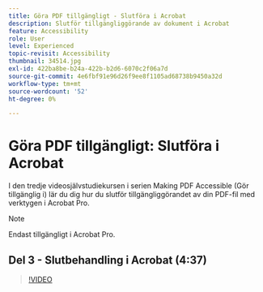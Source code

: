 ```yaml
---
title: Göra PDF tillgängligt - Slutföra i Acrobat
description: Slutför tillgängliggörande av dokument i Acrobat
feature: Accessibility
role: User
level: Experienced
topic-revisit: Accessibility
thumbnail: 34514.jpg
exl-id: 422ba8be-b24a-422b-b2d6-6070c2f06a7d
source-git-commit: 4e6fbf91e96d26f9ee8f1105ad68738b9450a32d
workflow-type: tm+mt
source-wordcount: '52'
ht-degree: 0%

---
```


# Göra PDF tillgängligt: Slutföra i Acrobat

I den tredje videosjälvstudiekursen i serien Making PDF Accessible (Gör tillgänglig i) lär du dig hur du slutför tillgängliggörandet av din PDF-fil med verktygen i Acrobat Pro.

>[!NOTE]
>
>Endast tillgängligt i Acrobat Pro.

## Del 3 - Slutbehandling i Acrobat (4:37)

>[!VIDEO](https://video.tv.adobe.com/v/34514?quality=12&learn=on&hidetitle=true)
